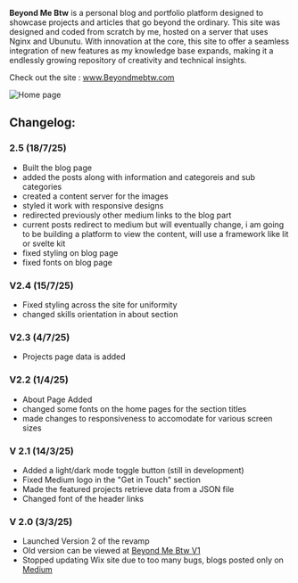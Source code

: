 **Beyond Me Btw** is a personal blog and portfolio platform designed to showcase projects and articles that go beyond the ordinary. This site was designed and coded from scratch by me, hosted on a server that uses Nginx and Ubunutu. With innovation at the core, this site to offer a seamless integration of new features as my knowledge  base expands, making it a endlessly growing repository of creativity and technical insights.

Check out the site : www.Beyondmebtw.com

<img src="https://beyondmebtw.com/assets/images/homepage.png" alt="Home page">


## Changelog:

### 2.5 (18/7/25)
- Built the blog page
- added the posts along with information and categoreis and sub categories
- created a content server for the images
- styled it work with responsive designs
- redirected previously other medium links to the blog part
- current posts redirect to medium but will eventually change, i am going to be building a platform to view the content, will use a framework like lit or svelte kit
- fixed styling on blog page
- fixed fonts on blog page

### V2.4 (15/7/25)
- Fixed styling across the site for uniformity
- changed skills orientation in about section

### V2.3 (4/7/25)
- Projects page data is added

### V2.2 (1/4/25)
- About Page Added
- changed some fonts on the home pages for the section titles
- made changes to responsiveness to accomodate for various screen sizes

### V 2.1 (14/3/25)
- Added a light/dark mode toggle button (still in development)
- Fixed Medium logo in the "Get in Touch" section
- Made the featured projects retrieve data from a JSON file
- Changed font of the header links

### V 2.0 (3/3/25)
- Launched Version 2 of the revamp
- Old version can be viewed at [Beyond Me Btw V1](https://beyondmebtw.com/projects/V1)
- Stopped updating Wix site due to too many bugs, blogs posted only on [Medium](https://blog.beyondmebtw.com)